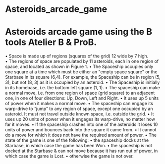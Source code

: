 # Asteroids_arcade_game
# Asteroids arcade game using the B tools Atelier B & ProB.

  • Space is made up of regions (squares of the grid) 12 wide by 7 high.  
  •  The regions of space are populated by 11 asteroids, each in one region of space, and
located as shown in Figure 1. 
  • The Spaceship occupies only one square at a time which must be either an "empty space 
square" or the Starbase in its square (6,4). 
For example, the Spaceship can be in region (5, 3), but not (8, 3) as it is occupied by an 
asteroid. 
  • The Spaceship is initially in its homebase, i.e. the bottom left square (1, 1). 
  • The spaceship can make a normal move, i.e. from one region of space (grid square) to an 
adjacent one, in one of four directions: Up, Down, Left and Right.
  • It uses up 5 units of power when it makes a normal move. 
  • The spaceship can engage its warp-drive to “jump” to any region of space, except one 
occupied by an asteroid. It must not travel outside known space, i.e. outside the grid.
  • It uses up 20 units of power when it engages its warp-drive, no matter how far it moves.
  • If the spaceship crashes into one of the asteroids it loses 10 units of power and bounces 
back into the square it came from.
  • It cannot do a move for which it does not have the required amount of power.
  • The state of the game is one of the following:
  • the spaceship docks at the Starbase, in which case the game has been Won.
  • the spaceship is not docked at the Starbase & can not move because it has run out 
of power, in which case the game is Lost.
  • otherwise the game is not over.

